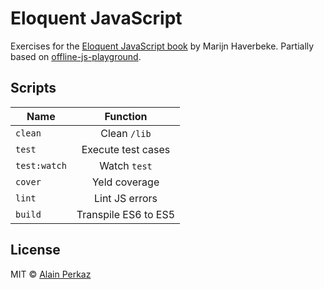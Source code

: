 # Eloquent JavaScript
Exercises for the [Eloquent JavaScript book](http://eloquentjavascript.net/) by Marijn Haverbeke.
Partially based on [offline-js-playground](https://github.com/aperkaz/offline-js-playground).

## Scripts
| Name          | Function        |
| ------------- |:---------------:|
| `clean`       | Clean `/lib`    |
| `test`        | Execute test cases    |
| `test:watch`  | Watch `test`     |
| `cover`       | Yeld coverage    |
| `lint`        | Lint JS errors   |
| `build`       | Transpile ES6 to ES5  |

## License
MIT © [Alain Perkaz](https://aperkaz.github.io)
